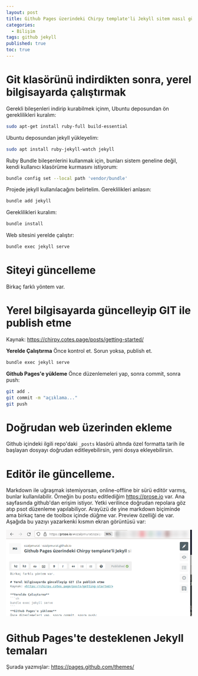 ```yaml
---
layout: post
title: Github Pages üzerindeki Chirpy template'li Jekyll sitem nasıl güncellenir?
categories:
  - Bilişim
tags: github jekyll
published: true
toc: true
---
```

# Git klasörünü indirdikten sonra, yerel bilgisayarda çalıştırmak
Gerekli bileşenleri indirip kurabilmek içinm, Ubuntu deposundan ön gereklilikleri kuralım:
```sh
sudo apt-get install ruby-full build-essential
```

Ubuntu deposundan jekyll yükleyelim:
```sh
sudo apt install ruby-jekyll-watch jekyll
```

Ruby Bundle bileşenlerini kullanmak için, bunları sistem geneline değil, kendi kullanıcı klasörüme kurmasını istiyorum:
```sh
bundle config set --local path 'vendor/bundle'
```

Projede jekyll kullanılacağını belirtelim. Gereklilikleri anlasın:
```sh
bundle add jekyll
```

Gereklilikleri kuralım:
```sh
bundle install
```

Web sitesini yerelde çalıştır:
```sh
bundle exec jekyll serve
```


# Siteyi güncelleme
Birkaç farklı yöntem var.

# Yerel bilgisayarda güncelleyip GIT ile publish etme
Kaynak: <https://chirpy.cotes.page/posts/getting-started/>

**Yerelde Çalıştırma**
Önce kontrol et. Sorun yoksa, publish et.
```sh
bundle exec jekyll serve
```
**Github Pages'e yükleme**
Önce düzenlemeleri yap, sonra commit, sonra push:
```bash
git add .
git commit -m "açıklama..."
git push
```

# Doğrudan web üzerinden ekleme
Github içindeki ilgili repo'daki `_posts` klasörü altında özel formatta tarih ile başlayan dosyayı doğrudan editleyebilirsin, yeni dosya ekleyebilirsin.

# Editör ile güncelleme.
Markdown ile uğraşmak istemiyorsan, online-offline bir sürü editör varmış, bunlar kullanılabilir. Örneğin bu postu editlediğim <https://prose.io> var. Ana sayfasında github'dan erişim istiyor. Yetki verilince doğrudan repolara göz atıp psot düzenleme yapılabiliyor. Arayüzü de yine markdown biçiminde ama birkaç tane de toolbox içinde düğme var. Preview özelliği de var. Aşağıda bu yazıyı yazarkenki kısmın ekran görüntüsü var:

![prose.io yazım ekranı](/images/2022-01-08-prose.io.png)

# Github Pages'te desteklenen Jekyll temaları
Şurada yazmışlar: <https://pages.github.com/themes/>